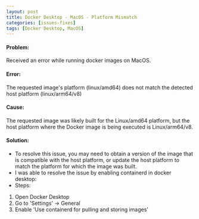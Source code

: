 ```yaml
---
layout: post
title: Docker Desktop - MacOS - Platform Mismatch
categories: [issues-fixes]
tags: [Docker Desktop, MacOS]
---
```


#### Problem:
Received an error while running docker images on MacOS. 

#### Error:
The requested image's platform (linux/amd64) does not match the detected host platform (linux/arm64/v8)

#### Cause:
The requested image was likely built for the Linux/amd64 platform, but the host platform where the Docker image is being executed is Linux/arm64/v8.


#### Solution:

- To resolve this issue, you may need to obtain a version of the image that is compatible with the host platform, or update the host platform to match the platform for which the image was built. 
- I was able to resolve the issue by enabling containerd in docker desktop:
- Steps:
1. Open Docker Desktop
2. Go to 'Settings' -> General
3. Enable 'Use containerd for pulling and storing images'